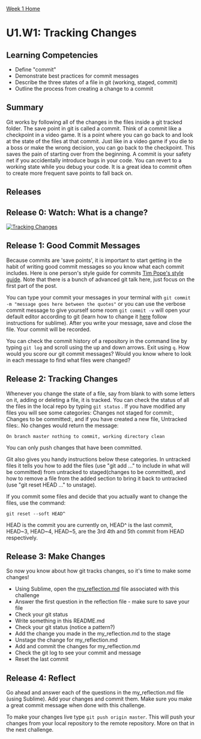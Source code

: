 [Week 1 Home](../)

# U1.W1: Tracking Changes

## Learning Competencies

- Define "commit"
- Demonstrate best practices for commit messages
- Describe the three states of a file in git (working, staged, commit)
- Outline the process from creating a change to a commit

## Summary

Git works by following all of the changes in the files inside a git tracked folder. The save point in git is called a commit. Think of a commit like a checkpoint in a video game. It is a point where you can go back to and look at the state of the files at that commit. Just like in a video game if you die to a boss or make the wrong decision, you can go back to the checkpoint. This saves the pain of starting over from the beginning. A commit is your safety net if you accidentally introduce bugs in your code. You can revert to a working state while you debug your code. It is a great idea to commit often to create more frequent save points to fall back on.

## Releases

## Release 0: Watch: What is a change?
[![Tracking Changes](http://img.youtube.com/vi/cBTs3WWMXUs/0.jpg)](http://www.youtube.com/watch?v=cBTs3WWMXUs)

<!-- [Tracking Changes](https://www.youtube.com/watch?v=cBTs3WWMXUs)
 -->

## Release 1: Good Commit Messages

Because commits are 'save points', it is important to start getting in the habit of writing good commit messages so you know what each commit includes. Here is one person's style guide for commits [Tim Pope's style guide](http://tbaggery.com/2008/04/19/a-note-about-git-commit-messages.html). Note that there is a bunch of advanced git talk here, just focus on the first part of the post.

You can type your commit your messages in your terminal with `git commit -m "message goes here between the quotes"` or you can use the verbose commit message to give yourself some room `git commit -v` will open your default editor according to git (learn how to change it [here](https://help.github.com/articles/associating-text-editors-with-git) follow instructions for sublime). After you write your message, save and close the file. Your commit will be recorded.

You can check the commit history of a repository in the command line by typing `git log` and scroll using the up and down arrows. Exit using `q`. How would you score our git commit messages? Would you know where to look in each message to find what files were changed?


## Release 2: Tracking Changes

Whenever you change the state of a file, say from blank to with some letters on it, adding or deleting a file, it is tracked. You can check the status of all the files in the local repo by typing `git status` . If you have modified any files you will see some categories: Changes not staged for commit:, Changes to be committed:, and if you have created a new file, Untracked files:. No changes would return the message:

`On branch master
nothing to commit, working directory clean`

You can only push changes that have been committed.

Git also gives you handy instructions below these categories. In untracked files it tells you how to add the files (use "git add <file>..." to include in what will be committed) from untracked to staged(changes to be committed), and how to remove a file from the added section to bring it back to untracked (use "git reset HEAD <file>..." to unstage).

If you commit some files and decide that you actually want to change the files, use the command:

`git reset --soft HEAD^`

HEAD is the commit you are currently on, HEAD^ is the last commit, HEAD~3, HEAD~4, HEAD~5, are the 3rd 4th and 5th commit from HEAD respectively.

## Release 3: Make Changes

So now you know about how git tracks changes, so it's time to make some changes!

- Using Sublime, open the [my_reflection.md](my_reflection.md) file associated with this challenge
- Answer the first question in the reflection file - make sure to save your file
- Check your git status
- Write something in this README.md
- Check your git status (notice a pattern?)
- Add the change you made in the my_reflection.md to the stage
- Unstage the change for my_reflection.md
- Add and commit the changes for my_reflection.md
- Check the git log to see your commit and message
- Reset the last commit

## Release 4: Reflect
Go ahead and answer each of the questions in the my_reflection.md file (using Sublime). Add your changes and commit them. Make sure you make a great commit message when done with this challenge.

To make your changes live type `git push origin master`. This will push your changes from your local repository to the remote repository. More on that in the next challenge.